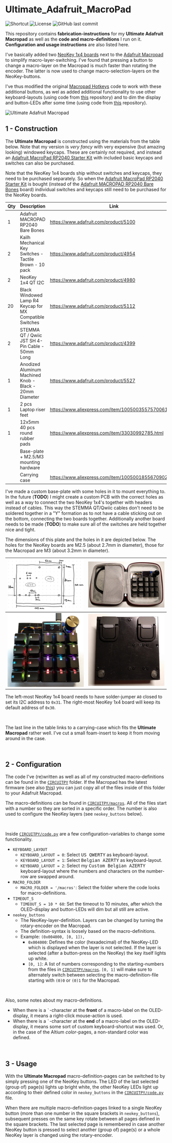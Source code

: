 # Ultimate_Adafruit_MacroPad

![Shortcut](https://img.shields.io/badge/website-macropad.brechtve.be-yellow)
![License](https://img.shields.io/badge/licence-MIT-blue)
![GitHub last commit](https://img.shields.io/github/last-commit/Fescron/Ultimate_Adafruit_MacroPad.svg)
<!--
[GitHub Release Date](https://img.shields.io/github/release-date/Fescron/Ultimate_Adafruit_MacroPadsvg)
[GitHub release](https://img.shields.io/github/release/Fescron/Ultimate_Adafruit_MacroPad.svg)
-->

This repository contains **fabrication-instructions** for my **Ultimate Adafruit Macropad** as well as the **code and macro-definitions** I run on it. **Configuration and usage instructions** are also listed here.

I've basically added two [NeoKey 1x4 boards](https://www.adafruit.com/product/4980) next to the [Adafruit Macropad](https://www.adafruit.com/product/5128) to simplify macro-layer-switching. I've found that pressing a button to change a macro-layer on the Macropad is much faster than rotating the encoder. The latter is now used to change macro-selection-layers on the NeoKey-buttons.

I've thus modified the original [Macropad Hotkeys](https://learn.adafruit.com/macropad-hotkeys?view=all) code to work with these additional buttons, as wel as added additional functionality to use other keyboard-layouts (using code from [this](https://github.com/Neradoc/Circuitpython_Keyboard_Layouts) repository) and to dim the display and button-LEDs after some time (using code from [this](https://github.com/M-Eldin/Adafruit-MacroPad-RP2040-Sleep) repository).

<img src="img/ultimate-macropad.gif" alt="Ultimate Adafruit Macropad">

<br/>

## 1 - Construction

The **Ultimate Macropad** is constructed using the materials from the table below. Note that my version is *very fancy* with very expensive (but amazing looking) windowed keycaps. These are certainly not required, and instead an [Adafruit MacroPad RP2040 Starter Kit](https://www.adafruit.com/product/5128) with included basic keycaps and switches can also be purchased.

Note that the NeoKey 1x4 boards ship without switches and keycaps, they need to be purchased separately. So when the [Adafruit MacroPad RP2040 Starter Kit](https://www.adafruit.com/product/5128) is bought (instead of the [Adafruit MACROPAD RP2040 Bare Bones](https://www.adafruit.com/product/5100) board) individual switches and keycaps still need to be purchased for the NeoKey boards.

| Qty | Description | Link |
|---|---|---|
| 1 | Adafruit MACROPAD RP2040 Bare Bones | https://www.adafruit.com/product/5100 |
| 2 | Kailh Mechanical Key Switches - Tactile Brown - 10 pack | https://www.adafruit.com/product/4954 |
| 2 | NeoKey 1x4 QT I2C | https://www.adafruit.com/product/4980 |
| 20 | Black Windowed Lamp R4 Keycap for MX Compatible Switches | https://www.adafruit.com/product/5112 |
| 2 | STEMMA QT / Qwiic JST SH 4-Pin Cable - 50mm Long | https://www.adafruit.com/product/4399 |
| 1 | Anodized Aluminum Machined Knob - Black - 20mm Diameter | https://www.adafruit.com/product/5527 |
| 1 | 2 pcs Laptop riser feet | https://www.aliexpress.com/item/1005003557570061.html |
| 1 | 12x5mm 40 pcs round rubber pads | https://www.aliexpress.com/item/33030992785.html | 
| | Base-plate + M2.5/M3 mounting hardware | |
| | Carrying case | https://www.aliexpress.com/item/1005001855670902.html |

I've made a custom base-plate with some holes in it to mount everything to. In the future (**TODO**) I might create a custom PCB with the correct holes as well as a way to connect the two NeoKey 1x4's together with headers instead of cables. This way the STEMMA QT/Qwiic cables don't need to be soldered together in a "Y" formation as to not have a cable sticking out on the bottom, connecting the two boards together. Additionally another board needs to be made (**TODO**) to make sure all of the switches are held together nice and tight.

The dimensions of this plate and the holes in it are depicted below. The holes for the NeoKey boards are M2.5 (about 2.7mm in diameter), those for the Macropad are M3 (about 3.2mm in diameter).

| <img src="img/baseplate-construction.png" alt="Base-plate construction"> | <img src="img/ultimate-macropad-case.png" alt="Ultimate Adafruit Macropad inside a case"> |
|--|--|
| <img src="img/ultimate-macropad.png" alt="Ultimate Adafruit Macropad"> | <img src="img/ultimate-macropad-back.png" alt="Back of the Ultimate Adafruit Macropad"> |

The left-most NeoKey 1x4 board needs to have solder-jumper `A0` closed to set its I2C address to `0x31`. The right-most NeoKey 1x4 board will keep its default address of `0x30`.

<br/>

The last line in the table links to a carrying-case which fits the **Ultimate Macropad** rather well. I've cut a small foam-insert to keep it from moving around in the case.

<br/>

## 2 - Configuration

The code I've (re)written as well as all of my constructed macro-definitions can be found in the [`CIRCUITPY`](CIRCUITPY) folder. If the Macropad has the latest firmware (see also [this](https://learn.adafruit.com/macropad-hotkeys/circuitpython)) you can just copy all of the files inside of this folder to your Adafruit Macropad.

The macro-definitions can be found in [`CIRCUITPY/macros`](CIRCUITPY/macros). All of the files start with a number so they are sorted in a specific order. The number is also used to configure the NeoKey layers (see `neokey_buttons` below).

<br/>

Inside [`CIRCUITPY/code.py`](CIRCUITPY/code.py) are a few configuration-variables to change some functionality.

- `KEYBOARD_LAYOUT` 
  - `KEYBOARD_LAYOUT = 0`: Select <kbd>US QWERTY</kbd> as keyboard-layout.
  - `KEYBOARD_LAYOUT = 1`: Select <kbd>Belgian AZERTY</kbd> as keyboard-layout.
  - `KEYBOARD_LAYOUT = 2`: Select my <kbd>Custom Belgian AZERTY</kbd> keyboard-layout where the numbers and characters on the number-row are swapped around.
- `MACRO_FOLDER`
  - `MACRO_FOLDER = '/macros'`: Select the folder where the code looks for macro-definitions.
- `TIMEOUT_S`
  - `TIMEOUT_S = 10 * 60`: Set the timeout to 10 minutes, after which the OLED-display and button-LEDs will dim but all still are active.
- `neokey_buttons`
  - The NeoKey-layer-definition. Layers can be changed by turning the rotary-encoder on the Macropad.
  - The definition-syntax is loosely based on the macro-definitions.
  - Example: `(0x004000, [0, 1]),`
    - `0x004000`: Defines the color (hexadecimal) of the NeoKey-LED which is displayed when the layer is not selected. If the layer is selected (after a button-press on the NeoKey) the key itself lights up white.
    - `[0, 1]`: A list of numbers corresponding to the starting-numbers from the files in [`CIRCUITPY/macros`](CIRCUITPY/macros). `[0, 1]` will make sure to alternately switch between selecting the macro-definition-file starting with `(0)0` or `(0)1` for the Macropad.

<br/>

Also, some notes about my macro-definitions.

- When there is a ``` ` ```-character at the **front** of a macro-label on the OLED-display, it means a right-click mouse-action is used.
- When there is a ``` ` ```-character at the **end** of a macro-label on the OLED-display, it means some sort of custom keyboard-shortcut was used. Or, in the case of the Altium *color*-pages, a non-standard color was defined.

<br/>

## 3 - Usage

With the **Ultimate Macropad** macro-definition-pages can be switched to by simply pressing one of the NeoKey buttons. The LED of the last selected (group of) page(s) lights up bright white, the other NeoKey LEDs light up according to their defined color in `neokey_buttons` in the [`CIRCUITPY/code.py`](CIRCUITPY/code.py) file.

When there are multiple macro-definition-pages linked to a single NeoKey button (more than one number in the square brackets in `neokey_buttons`), subsequent presses on the same key rotate between all pages defined in the square brackets. The last selected page is remembered in case another NeoKey button is pressed to select another (group of) page(s) or a whole NeoKey layer is changed using the rotary-encoder.
